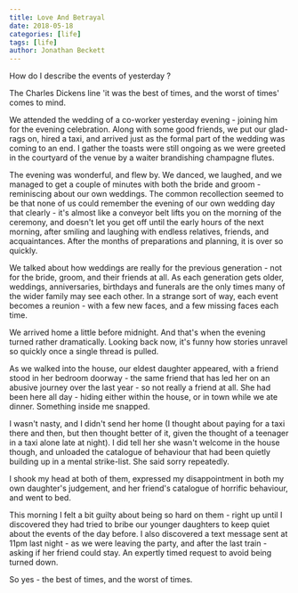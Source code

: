 ```yaml
---
title: Love And Betrayal
date: 2018-05-18
categories: [life]
tags: [life]
author: Jonathan Beckett
---
```


How do I describe the events of yesterday ?

The Charles Dickens line 'it was the best of times, and the worst of times' comes to mind.

We attended the wedding of a co-worker yesterday evening - joining him for the evening celebration. Along with some good friends, we put our glad-rags on, hired a taxi, and arrived just as the formal part of the wedding was coming to an end. I gather the toasts were still ongoing as we were greeted in the courtyard of the venue by a waiter brandishing champagne flutes.

The evening was wonderful, and flew by. We danced, we laughed, and we managed to get a couple of minutes with both the bride and groom - reminiscing about our own weddings. The common recollection seemed to be that none of us could remember the evening of our own wedding day that clearly - it's almost like a conveyor belt lifts you on the morning of the ceremony, and doesn't let you get off until the early hours of the next morning, after smiling and laughing with endless relatives, friends, and acquaintances. After the months of preparations and planning, it is over so quickly.

We talked about how weddings are really for the previous generation - not for the bride, groom, and their friends at all. As each generation gets older, weddings, anniversaries, birthdays and funerals are the only times many of the wider family may see each other. In a strange sort of way, each event becomes a reunion - with a few new faces, and a few missing faces each time.

We arrived home a little before midnight. And that's when the evening turned rather dramatically. Looking back now, it's funny how stories unravel so quickly once a single thread is pulled.

As we walked into the house, our eldest daughter appeared, with a friend stood in her bedroom doorway - the same friend that has led her on an abusive journey over the last year - so not really a friend at all. She had been here all day - hiding either within the house, or in town while we ate dinner. Something inside me snapped.

I wasn't nasty, and I didn't send her home (I thought about paying for a taxi there and then, but then thought better of it, given the thought of a teenager in a taxi alone late at night). I did tell her she wasn't welcome in the house though, and unloaded the catalogue of behaviour that had been quietly building up in a mental strike-list. She said sorry repeatedly.

I shook my head at both of them, expressed my disappointment in both my own daughter's judgement, and her friend's catalogue of horrific behaviour, and went to bed.

This morning I felt a bit guilty about being so hard on them - right up until I discovered they had tried to bribe our younger daughters to keep quiet about the events of the day before. I also discovered a text message sent at 11pm last night - as we were leaving the party, and after the last train - asking if her friend could stay. An expertly timed request to avoid being turned down.

So yes - the best of times, and the worst of times.